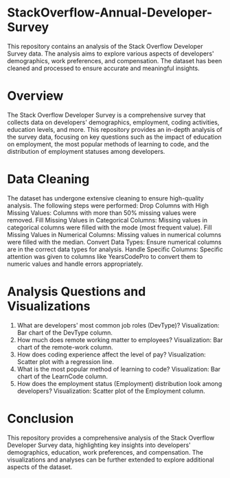 # StackOverflow-Annual-Developer-Survey
This repository contains an analysis of the Stack Overflow Developer Survey data. The analysis aims to explore various aspects of developers' demographics, work preferences, and compensation. The dataset has been cleaned and processed to ensure accurate and meaningful insights.

# Overview
The Stack Overflow Developer Survey is a comprehensive survey that collects data on developers' demographics, employment, coding activities, education levels, and more. This repository provides an in-depth analysis of the survey data, focusing on key questions such as the impact of education on employment, the most popular methods of learning to code, and the distribution of employment statuses among developers.

# Data Cleaning
The dataset has undergone extensive cleaning to ensure high-quality analysis. The following steps were performed:
Drop Columns with High Missing Values: Columns with more than 50% missing values were removed.
Fill Missing Values in Categorical Columns: Missing values in categorical columns were filled with the mode (most frequent value).
Fill Missing Values in Numerical Columns: Missing values in numerical columns were filled with the median.
Convert Data Types: Ensure numerical columns are in the correct data types for analysis.
Handle Specific Columns: Specific attention was given to columns like YearsCodePro to convert them to numeric values and handle errors appropriately.

# Analysis Questions and Visualizations
1. What are developers' most common job roles (DevType)?
   Visualization: Bar chart of the DevType column.
2. How much does remote working matter to employees?
   Visualization: Bar chart of the remote-work column.
3. How does coding experience affect the level of pay?
   Visualization: Scatter plot with a regression line.
4. What is the most popular method of learning to code?
   Visualization: Bar chart of the LearnCode column.
5. How does the employment status (Employment) distribution look among developers?
   Visualization: Scatter plot of the Employment column.
# Conclusion
This repository provides a comprehensive analysis of the Stack Overflow Developer Survey data, highlighting key insights into developers' demographics, education, work preferences, and compensation. The visualizations and analyses can be further extended to explore additional aspects of the dataset.
